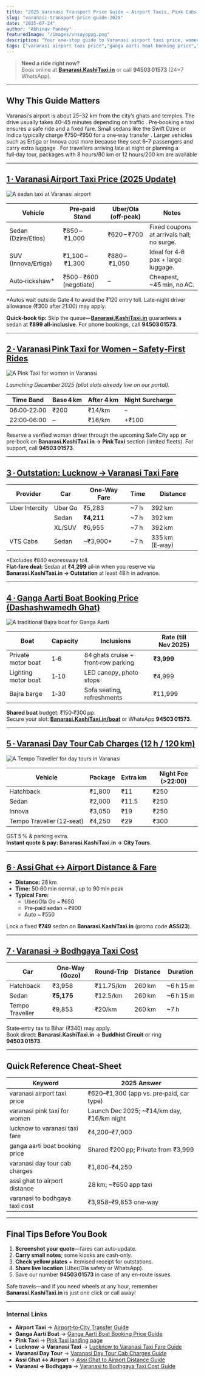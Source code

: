 ```yaml
---
title: "2025 Varanasi Transport Price Guide – Airport Taxis, Pink Cabs, Outstation Fares & Boat Rides"
slug: "varanasi-transport-price-guide-2025"
date: "2025-07-24"
author: "Abhinav Pandey"
featuredImage: "/images/vnsayopyg.png"
description: "Your one‑stop guide to Varanasi airport taxi price, women‑only pink taxis, Lucknow → Varanasi fares, Ganga Aarti boat booking price, one‑day tour cab charges, Assi Ghat ↔ airport distance, and Varanasi → Bodhgaya taxi cost. Book instantly at Banarasi.KashiTaxi.in or call 94503 01573."
tags: ["varanasi airport taxi price","ganga aarti boat booking price","varanasi pink taxi for women"]
---
```


> **Need a ride right now?**  
> Book online at **[Banarasi.KashiTaxi.in](https://banarasi.kashitaxi.in)** or call **94503 01573** (24×7 WhatsApp).

---

## Why This Guide Matters

Varanasi’s airport is about 25–32 km from the city’s ghats and temples. The drive usually takes 40–45 minutes depending on traffic
. Pre‑booking a taxi ensures a safe ride and a fixed fare. Small sedans like the Swift Dzire or Indica typically charge ₹750–₹950 for a one‑way transfer
. Larger vehicles such as Ertiga or Innova cost more because they seat 6–7 passengers and carry extra luggage
. For travellers arriving late at night or planning a full‑day tour, packages with 8 hours/80 km or 12 hours/200 km are available

---

## [1 · Varanasi Airport Taxi Price (2025 Update)](/en/varanasi-airport-taxi-price-guide)

![A sedan taxi at Varanasi airport](/images/seden.png "Varanasi Airport Taxi")

| Vehicle | Pre‑paid Stand | Uber/Ola (off‑peak) | Notes |
|---------|---------------|---------------------|-------|
| Sedan (Dzire/Etios) | ₹850 – ₹1,000 | ₹620 – ₹700 | Fixed coupons at arrivals hall; no surge. |
| SUV (Innova/Ertiga) | ₹1,100 – ₹1,300 | ₹880 – ₹1,050 | Ideal for 4‑6 pax + large luggage. |
| Auto‑rickshaw\* | ₹500 – ₹600 (negotiate) | – | Cheapest, ~45 min, no AC. |

\*Autos wait outside Gate 4 to avoid the ₹120 entry toll. Late‑night driver allowance (₹300 after 21:00) may apply.

**Quick‑book tip:** Skip the queue—**[Banarasi.KashiTaxi.in](https://banarasi.kashitaxi.in)** guarantees a sedan at **₹899 all‑inclusive**. For phone bookings, call **94503 01573**.

---

## [2 · Varanasi Pink Taxi for Women – Safety‑First Rides](/pink-taxi-varanasi)

![A Pink Taxi for women in Varanasi](/images/lady-taxi.jpeg "Varanasi Pink Taxi for Women")

*Launching December 2025 (pilot slots already live on our portal).*

| Time Band   | Base 4 km | After 4 km | Night Surcharge |
| ----------- | ----------- | ----------- | --------------- |
| 06:00‑22:00 | ₹200 | ₹14/km | – |
| 22:00‑06:00 | – | ₹16/km | +₹100 |

Reserve a verified woman driver through the upcoming Safe City app **or** pre‑book on **Banarasi.KashiTaxi.in → Pink Taxi** section (limited fleets). For support, call **94503 01573**.

---

## [3 · Outstation: Lucknow → Varanasi Taxi Fare](/en/lucknow-to-varanasi-taxi-fare)

| Provider | Car | One‑Way Fare | Time | Distance |
|----------|-----|--------------|------|----------|
| Uber Intercity | Uber Go | ₹5,283 | ~7 h | 392 km |
|  | Sedan | **₹4,211** | ~7 h | 392 km |
|  | XL/SUV | ₹6,955 | ~7 h | 392 km |
| VTS Cabs | Sedan | ~₹3,900\* | ~7 h | 335 km (E‑way) |

\*Excludes ₹840 expressway toll.  
**Flat‑fare deal:** Sedan at **₹4,299** all‑in when you reserve via **Banarasi.KashiTaxi.in → Outstation** at least 48 h in advance.

---

## [4 · Ganga Aarti Boat Booking Price (Dashashwamedh Ghat)](/en/ganga-aarti-boat-booking-price)

![A traditional Bajra boat for Ganga Aarti](/images/varanasi-river-bajra.jpeg "Bajra boat for Ganga Aarti")

| Boat | Capacity | Inclusions | Rate (till Nov 2025) |
|------|----------|------------|----------------------|
| Private motor boat | 1‑6 | 84 ghats cruise + front‑row parking | **₹3,999** |
| Lighting motor boat | 1‑10 | LED canopy, photo stops | ₹4,999 |
| Bajra barge | 1‑30 | Sofa seating, refreshments | ₹11,999 |

**Shared boat** budget: ₹150‑₹300 pp.  
Secure your slot: **[Banarasi.KashiTaxi.in/boat](https://banarasi.kashitaxi.in/boat)** or WhatsApp **94503 01573**.

---

## [5 · Varanasi Day Tour Cab Charges (12 h / 120 km)](/en/varanasi-day-tour-cab-charges)

![A Tempo Traveller for day tours in Varanasi](/images/tempo-travellar-side-l.jpeg "Tempo Traveller for Varanasi Day Tour")

| Vehicle | Package | Extra km | Night Fee (>22:00) |
|---------|---------|----------|--------------------|
| Hatchback | ₹1,800 | ₹11 | ₹250 |
| Sedan | ₹2,000 | ₹11.5 | ₹250 |
| Innova | ₹3,050 | ₹19 | ₹250 |
| Tempo Traveller (12‑seat) | ₹4,250 | ₹29 | ₹300 |

GST 5 % & parking extra.  
**Instant quote & pay:** **Banarasi.KashiTaxi.in → City Tours**.

---

## [6 · Assi Ghat ↔ Airport Distance & Fare](/en/assi-ghat-to-airport-distance)

* **Distance:** 28 km  
* **Time:** 50‑60 min normal, up to 90 min peak  
* **Typical Fare:**  
  * Uber/Ola Go ~ ₹650  
  * Pre‑paid sedan ~ ₹900  
  * Auto ~ ₹550  

Lock a fixed **₹749** sedan on **Banarasi.KashiTaxi.in** (promo code **ASSI23**).

---

## [7 · Varanasi → Bodhgaya Taxi Cost](/en/varanasi-to-bodhgaya-taxi-cost)

| Car | One‑Way (Gozo) | Round‑Trip | Distance | Duration |
|-----|---------------|------------|----------|----------|
| Hatchback | ₹3,958 | ₹11.75/km | 260 km | ~6 h 15 m |
| Sedan | **₹5,175** | ₹12.5/km | 260 km | ~6 h 15 m |
| Tempo Traveller | ₹9,853 | ₹20/km | 260 km | ~7 h |

State‑entry tax to Bihar (₹340) may apply.  
Book direct: **Banarasi.KashiTaxi.in → Buddhist Circuit** or ring **94503 01573**.

---

## Quick Reference Cheat‑Sheet

| Keyword | 2025 Answer |
|---------|-------------|
| varanasi airport taxi price | ₹620–₹1,300 (app vs. pre‑paid, car type) |
| varanasi pink taxi for women | Launch Dec 2025; ~₹14/km day, ₹16/km night |
| lucknow to varanasi taxi fare | ₹4,200–₹7,000 |
| ganga aarti boat booking price | Shared ₹200 pp; Private from ₹3,999 |
| varanasi day tour cab charges | ₹1,800–₹4,250 |
| assi ghat to airport distance | 28 km; ~₹650 app taxi |
| varanasi to bodhgaya taxi cost | ₹3,958–₹9,853 one‑way |

---

## Final Tips Before You Book

1. **Screenshot your quote**—fares can auto‑update.  
2. **Carry small notes**; some kiosks are cash‑only.  
3. **Check yellow plates** + itemised receipt for outstations.  
4. **Share live location** (Uber/Ola safety or WhatsApp).  
5. Save our number **94503 01573** in case of any en‑route issues.

Safe travels—and if you need wheels at any hour, remember **Banarasi.KashiTaxi.in** is just one click or call away!

---

### Internal Links

*   **Airport Taxi** → [Airport‑to‑City Transfer Guide](/en/varanasi-airport-taxi-price-guide)
*   **Ganga Aarti Boat** → [Ganga Aarti Boat Booking Price Guide](/en/ganga-aarti-boat-booking-price)
*   **Pink Taxi** → [Pink Taxi landing page](https://banarasi.kashitaxi.in/pink-taxi-varanasi)
*   **Lucknow → Varanasi Taxi** → [Lucknow to Varanasi Taxi Fare Guide](/en/lucknow-to-varanasi-taxi-fare)
*   **Varanasi Day Tour** → [Varanasi Day Tour Cab Charges Guide](/en/varanasi-day-tour-cab-charges)
*   **Assi Ghat ↔ Airport** → [Assi Ghat to Airport Distance Guide](/en/assi-ghat-to-airport-distance)
*   **Varanasi → Bodhgaya** → [Varanasi to Bodhgaya Taxi Cost Guide](/en/varanasi-to-bodhgaya-taxi-cost)
